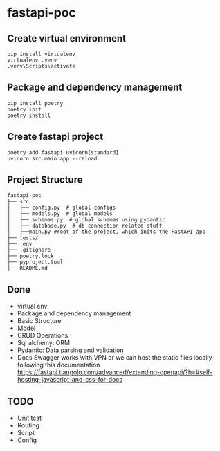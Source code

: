 # fastapi-poc
## Create virtual environment
```
pip install virtualenv
virtualenv .venv
.venv\Scripts\activate
```
## Package and dependency management
```
pip install poetry
poetry init 
poetry install
```
## Create fastapi project
```
poetry add fastapi uvicorn[standard]
uvicorn src.main:app --reload
```
## Project Structure
```
fastapi-poc
├── src
│   ├── config.py  # global configs
│   ├── models.py  # global models
│   ├── schemas.py  # global schemas using pydantic
│   ├── database.py  # db connection related stuff
│   ├──main.py #root of the project, which inits the FastAPI app
├── tests/
├── .env
├── .gitignore
├── poetry.lock
├── pyproject.toml
├── README.md
```
## Done
- virtual env
- Package and dependency management
- Basic Structure
- Model
- CRUD Operations
- Sql alchemy: ORM
- Pydantic: Data parsing and validation 
- Docs Swagger works with VPN or we can host the static files locally following this documentation https://fastapi.tiangolo.com/advanced/extending-openapi/?h=#self-hosting-javascript-and-css-for-docs
## TODO
- Unit test
- Routing
- Script
- Config